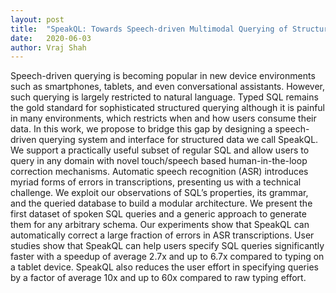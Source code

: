```yaml
---
layout: post
title:  "SpeakQL: Towards Speech-driven Multimodal Querying of Structured Data"
date:   2020-06-03
author: Vraj Shah
---
```


Speech-driven querying is becoming popular in new device environments such as smartphones, tablets, and even conversational assistants. However, such querying is largely restricted to natural language. Typed SQL remains the gold standard for sophisticated structured querying although it is painful in many environments, which restricts when and how users consume their data. In this work, we propose to bridge this gap by designing a speech-driven querying system and interface for structured data we call SpeakQL. We support a practically useful subset of regular SQL and allow users to query in any domain with novel touch/speech based human-in-the-loop correction mechanisms. Automatic speech recognition (ASR) introduces myriad forms of errors in transcriptions, presenting us with a technical challenge. We exploit our observations of SQL’s properties, its grammar, and the queried database to build a modular architecture. We present the first dataset of spoken SQL queries and a generic approach to generate them for any arbitrary schema. Our experiments show that SpeakQL can automatically correct a large fraction of errors in ASR transcriptions. User studies show that SpeakQL can help users specify SQL queries significantly faster with a speedup of average 2.7x and up to 6.7x compared to typing on a tablet device. SpeakQL also reduces the user effort in specifying queries by a factor of average 10x and up to 60x compared to raw typing effort.
